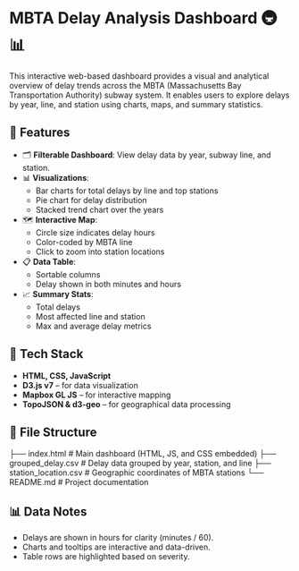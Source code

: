 # MBTA Delay Analysis Dashboard 🚇📊

This interactive web-based dashboard provides a visual and analytical overview of delay trends across the MBTA (Massachusetts Bay Transportation Authority) subway system. It enables users to explore delays by year, line, and station using charts, maps, and summary statistics.

## 🚀 Features

- 🗂 **Filterable Dashboard**: View delay data by year, subway line, and station.
- 📊 **Visualizations**:
  - Bar charts for total delays by line and top stations
  - Pie chart for delay distribution
  - Stacked trend chart over the years
- 🗺 **Interactive Map**:
  - Circle size indicates delay hours
  - Color-coded by MBTA line
  - Click to zoom into station locations
- 📋 **Data Table**:
  - Sortable columns
  - Delay shown in both minutes and hours
- 📈 **Summary Stats**:
  - Total delays
  - Most affected line and station
  - Max and average delay metrics

## 🧰 Tech Stack

- **HTML, CSS, JavaScript**
- **D3.js v7** – for data visualization
- **Mapbox GL JS** – for interactive mapping
- **TopoJSON & d3-geo** – for geographical data processing

## 📁 File Structure

├── index.html             # Main dashboard (HTML, JS, and CSS embedded)
├── grouped_delay.csv      # Delay data grouped by year, station, and line
├── station_location.csv   # Geographic coordinates of MBTA stations
└── README.md              # Project documentation


## 📊 Data Notes

- Delays are shown in hours for clarity (minutes / 60).
- Charts and tooltips are interactive and data-driven.
- Table rows are highlighted based on severity.

